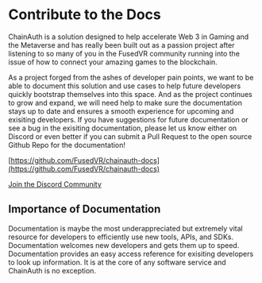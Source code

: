 # Contribute to the Docs

ChainAuth is a solution designed to help accelerate Web 3 in Gaming and the Metaverse and has really been built out as a passion project after listening to so many of you in the FusedVR community running into the issue of how to connect your amazing games to the blockchain. 

As a project forged from the ashes of developer pain points, we want to be able to document this solution and use cases to help future developers quickly bootstrap themselves into this space. And as the project continues to grow and expand, we will need help to make sure the documentation stays up to date and ensures a smooth experience for upcoming and exisiting developers. If you have suggestions for future documentation or see a bug in the exisiting documentation, please let us know either on Discord or even better if you can submit a Pull Request to the open source Github Repo for the documentation!

[https://github.com/FusedVR/chainauth-docs](https://github.com/FusedVR/chainauth-docs)

[Join the Discord Community](https://discord.gg/rV8fEAmG5B)

## Importance of Documentation

Documentation is maybe the most underappreciated but extremely vital resource for developers to efficiently use new tools, APIs, and SDKs. Documentation welcomes new developers and gets them up to speed. Documentation provides an easy access reference for exisiting developers to look up information. It is at the core of any software service and ChainAuth is no exception. 
